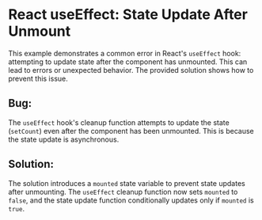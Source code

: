 # React useEffect: State Update After Unmount
This example demonstrates a common error in React's `useEffect` hook: attempting to update state after the component has unmounted. This can lead to errors or unexpected behavior.  The provided solution shows how to prevent this issue.

## Bug:
The `useEffect` hook's cleanup function attempts to update the state (`setCount`) even after the component has been unmounted.  This is because the state update is asynchronous. 

## Solution:
The solution introduces a `mounted` state variable to prevent state updates after unmounting.  The `useEffect` cleanup function now sets `mounted` to `false`, and the state update function conditionally updates only if `mounted` is `true`.